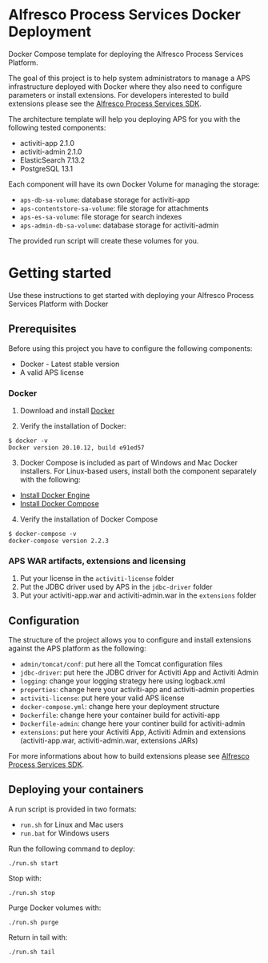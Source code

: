 # Alfresco Process Services Docker Deployment
Docker Compose template for deploying the Alfresco Process Services Platform.

The goal of this project is to help system administrators to manage a APS infrastructure deployed with Docker where they also need to configure parameters or install extensions.
For developers interested to build extensions please see the [Alfresco Process Services SDK](https://github.com/OpenPj/alfresco-process-services-project-sdk).

The architecture template will help you deploying APS for you with the following tested components:

* activiti-app 2.1.0
* activiti-admin 2.1.0
* ElasticSearch 7.13.2
* PostgreSQL 13.1

Each component will have its own Docker Volume for managing the storage:

* `aps-db-sa-volume`: database storage for activiti-app
* `aps-contentstore-sa-volume`: file storage for attachments
* `aps-es-sa-volume`: file storage for search indexes
* `aps-admin-db-sa-volume`: database storage for activiti-admin

The provided run script will create these volumes for you.


# Getting started

Use these instructions to get started with deploying your Alfresco Process Services Platform with Docker

## Prerequisites
   
Before using this project you have to configure the following components:
* Docker - Latest stable version
* A valid APS license

### Docker

1. Download and install [Docker](https://docs.docker.com/install/)

2. Verify the installation of Docker:

```
$ docker -v
Docker version 20.10.12, build e91ed57
``` 

3. Docker Compose is included as part of Windows and Mac Docker installers.
For Linux-based users, install both the component separately with the following:

* [Install Docker Engine](https://docs.docker.com/engine/install/)
* [Install Docker Compose](https://docs.docker.com/compose/install/)

4. Verify the installation of Docker Compose

```
$ docker-compose -v
docker-compose version 2.2.3
```

### APS WAR artifacts, extensions and licensing

1. Put your license in the `activiti-license` folder
2. Put the JDBC driver used by APS in the `jdbc-driver` folder
3. Put your activiti-app.war and activiti-admin.war in the `extensions` folder

## Configuration

The structure of the project allows you to configure and install extensions against the APS platform as the following:

* `admin/tomcat/conf`: put here all the Tomcat configuration files
* `jdbc-driver`: put here the JDBC driver for Activiti App and Activiti Admin
* `logging`: change your logging strategy here using logback.xml
* `properties`: change here your activiti-app and activiti-admin properties
* `activiti-license`: put here your valid APS license
* `docker-compose.yml`: change here your deployment structure
* `Dockerfile`: change here your container build for activiti-app
* `Dockerfile-admin`: change here your continer build for activiti-admin
* `extensions`: put here your Activiti App, Activiti Admin and extensions (activiti-app.war, activiti-admin.war, extensions JARs)

For more informations about how to build extensions please see [Alfresco Process Services SDK](https://github.com/OpenPj/alfresco-process-services-project-sdk).

## Deploying your containers

A run script is provided in two formats:

* `run.sh` for Linux and Mac users
* `run.bat` for Windows users

Run the following command to deploy:

```
./run.sh start
```

Stop with:

```
./run.sh stop
```

Purge Docker volumes with:

```
./run.sh purge
```

Return in tail with:

```
./run.sh tail
```